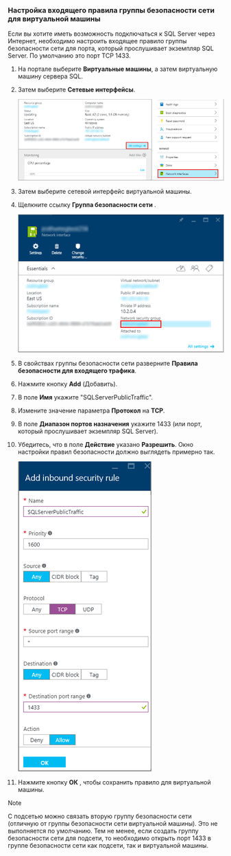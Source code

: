 ### <a name="configure-a-network-security-group-inbound-rule-for-the-vm"></a>Настройка входящего правила группы безопасности сети для виртуальной машины
Если вы хотите иметь возможность подключаться к SQL Server через Интернет, необходимо настроить входящее правило группы безопасности сети для порта, который прослушивает экземпляр SQL Server. По умолчанию это порт TCP 1433.

1. На портале выберите **Виртуальные машины**, а затем виртуальную машину сервера SQL.
2. Затем выберите **Сетевые интерфейсы**.
   
    ![сетевой интерфейс](./media/virtual-machines-sql-server-connection-steps/rm-network-interface.png)
3. Затем выберите сетевой интерфейс виртуальной машины.
4. Щелкните ссылку **Группа безопасности сети** .
   
    ![сетевой интерфейс](./media/virtual-machines-sql-server-connection-steps/rm-network-security-group.png)
5. В свойствах группы безопасности сети разверните **Правила безопасности для входящего трафика**.
6. Нажмите кнопку **Add** (Добавить).
7. В поле **Имя** укажите "SQLServerPublicTraffic".
8. Измените значение параметра **Протокол** на **TCP**.
9. В поле **Диапазон портов назначения** укажите 1433 (или порт, который прослушивает экземпляр SQL Server).
10. Убедитесь, что в поле **Действие** указано **Разрешить**. Окно настройки правил безопасности должно выглядеть примерно так.
    
     ![правило сетевой безопасности](./media/virtual-machines-sql-server-connection-steps/rm-network-security-rule.png)
11. Нажмите кнопку **ОК** , чтобы сохранить правило для виртуальной машины.

> [!NOTE]
> С подсетью можно связать вторую группу безопасности сети (отличную от группы безопасности сети виртуальной машины). Это не выполняется по умолчанию. Тем не менее, если создать группу безопасности сети для подсети, то необходимо открыть порт 1433 в группе безопасности сети как подсети, так и виртуальной машины. 
> 
> 

